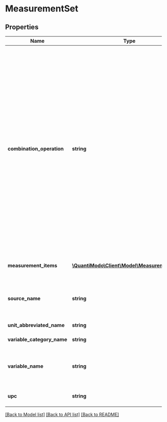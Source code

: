 # MeasurementSet

## Properties
Name | Type | Description | Notes
------------ | ------------- | ------------- | -------------
**combination_operation** | **string** | Way to aggregate measurements over time. Options are \&quot;MEAN\&quot; or \&quot;SUM\&quot;. SUM should be used for things like minutes of exercise.  If you use MEAN for exercise, then a person might exercise more minutes in one day but add separate measurements that were smaller.  So when we are doing correlational analysis, we would think that the person exercised less that day even though they exercised more.  Conversely, we must use MEAN for things such as ratings which cannot be SUMMED. | [optional] 
**measurement_items** | [**\QuantiModo\Client\Model\MeasurementItem[]**](MeasurementItem.md) | Array of timestamps, values, and optional notes | 
**source_name** | **string** | Name of the application or device used to record the measurement values | 
**unit_abbreviated_name** | **string** | Unit of measurement | 
**variable_category_name** | **string** | Variable category name | [optional] 
**variable_name** | **string** | ORIGINAL name of the variable for which we are creating the measurement records | 
**upc** | **string** | UPC or other barcode scan result | [optional] 

[[Back to Model list]](../README.md#documentation-for-models) [[Back to API list]](../README.md#documentation-for-api-endpoints) [[Back to README]](../README.md)


